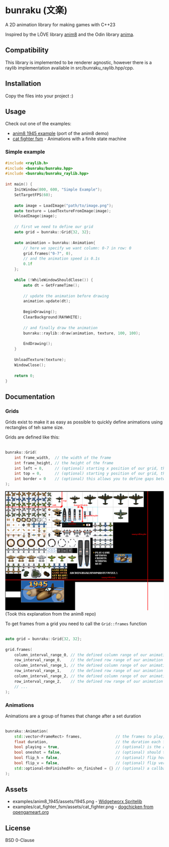 # bunraku (文楽)

A 2D animation library for making games with C++23

Inspired by the LÖVE library [anim8](https://github.com/kikito/anim8) and the Odin library [anima](https://github.com/atomicptr/anima).

## Compatibility

This library is implemented to be renderer agnostic, however there is a raylib implementation available in src/bunraku\_raylib.hpp/cpp.

## Installation

Copy the files into your project :)

## Usage

Check out one of the examples:

- [anim8 1945 example](./examples/anim8_1945/src/main.cpp) (port of the anim8 demo)
- [cat fighter fsm](./examples/cat_fighter_fsm/src/main.cpp) - Animations with a finite state machine

### Simple example

```cpp
#include <raylib.h>
#include <bunraku/bunraku.hpp>
#include <bunraku/bunraku_raylib.hpp>

int main() {
    InitWindow(800, 600, "Simple Example");
    SetTargetFPS(60);

    auto image = LoadImage("path/to/image.png");
    auto texture = LoadTextureFromImage(image);
    UnloadImage(image);

    // first we need to define our grid
    auto grid = bunraku::Grid{32, 32};

    auto animation = bunraku::Animation{
        // here we specify we want column: 0-7 in row: 0
        grid.frames("0-7", 0),
        // and the animation speed is 0.1s
        0.1f
    };

    while (!WhileWindowShouldClose()) {
        auto dt = GetFrameTime();

        // update the animation before drawing
        animation.update(dt);

        BeginDrawing();
        ClearBackground(RAYWHITE);

        // and finally draw the animation
        bunraku::raylib::draw(animation, texture, 100, 100);

        EndDrawing();
    }

    UnloadTexture(texture);
    WindowClose();

    return 0;
}
```

## Documentation

### Grids

Grids exist to make it as easy as possible to quickly define animations using rectangles of teh same size.

Grids are defined like this:

```cpp

bunraku::Grid(
    int frame_width,  // the width of the frame
    int frame_height, // the height of the frame
    int left = 0,     // (optional) starting x position of our grid, this is used to define multiple grids within a single file
    int top = 0,      // (optional) starting y position of our grid, this is used to define multiple grids within a single file 
    int border = 0    // (optional) this allows you to define gaps between images
);

```

![](./.github/images/grid_example.png)
(Took this explanation from the anim8 repo)

To get frames from a grid you need to call the ``Grid::frames`` function

```cpp

auto grid = bunraku::Grid{32, 32};

grid.frames(
    column_interval_range_0, // the defined column range of our animation
    row_interval_range_0,    // the defined row range of our animation
    column_interval_range_1, // the defined column range of our animation
    row_interval_range_1,    // the defined row range of our animation
    column_interval_range_2, // the defined column range of our animation
    row_interval_range_2,    // the defined row range of our animation
    // ...
);

```

### Animations

Animations are a group of frames that change after a set duration

```cpp

bunraku::Animation(
    std::vector<FrameRect> frames,               // the frames to play, this should be supplied using grids
    float duration,                              // the duration each frame will take until the next one will play
    bool playing = true,                         // (optional) is the animation playing? Default is true
    bool oneshot = false,                        // (optional) should the animation only play once? Default is false
    bool flip_h = false,                         // (optional) flip horizontally
    bool flip_v = false,                         // (optional) flip vertically
    std::optional<OnFinishedFn> on_finished = {} // (optional) a callback that will be called every time the current animation has finished
);

```

## Assets

- examples/anim8_1945/assets/1945.png - [Widgetworx Spritelib](http://www.widgetworx.com/widgetworx/portfolio/spritelib.html)
- examples/cat_fighter_fsm/assets/cat_fighter.png - [dogchicken from opengameart.org](https://opengameart.org/content/cat-fighter-sprite-sheet)


## License

BSD 0-Clause
